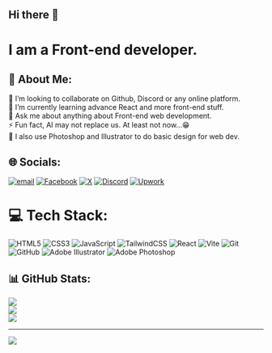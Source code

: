 ## Hi there 👋
# I am a Front-end developer.


## 💫 About Me:
👯 I’m looking to collaborate on Github, Discord or any online platform.<br>🌱 I’m currently learning advance React and more front-end stuff.<br>💬 Ask me about anything about Front-end web development.<br>⚡ Fun fact, AI may not replace us. At least not now...😁<br>🎀 I also use Photoshop and Illustrator to do basic design for web dev.


## 🌐 Socials:
[![email](https://img.shields.io/badge/Email-D14836?logo=gmail&logoColor=white)](mailto:rafidrenson@gmail.com)
[![Facebook](https://img.shields.io/badge/Facebook-%231877F2.svg?logo=Facebook&logoColor=white)](https://facebook.com/m.h.a.RAFID)
[![X](https://img.shields.io/badge/X-black.svg?logo=X&logoColor=white)](https://x.com/HasinRafid420)
[![Discord](https://img.shields.io/badge/Discord-%237289DA.svg?logo=discord&logoColor=white)](https://discord.gg/https://discord.gg/yvDCUfzDPd)
[![Upwork](https://img.shields.io/badge/Upwork-green.svg?logo=upwork&logoColor=white)](https://www.upwork.com/freelancers/~01e89795f3f93cc8ff?viewMode=1)

# 💻 Tech Stack:
![HTML5](https://img.shields.io/badge/html5-%23E34F26.svg?style=for-the-badge&logo=html5&logoColor=white) ![CSS3](https://img.shields.io/badge/css3-%231572B6.svg?style=for-the-badge&logo=css3&logoColor=white) ![JavaScript](https://img.shields.io/badge/javascript-%23323330.svg?style=for-the-badge&logo=javascript&logoColor=%23F7DF1E) ![TailwindCSS](https://img.shields.io/badge/tailwindcss-%2338B2AC.svg?style=for-the-badge&logo=tailwind-css&logoColor=white) ![React](https://img.shields.io/badge/react-%2320232a.svg?style=for-the-badge&logo=react&logoColor=%2361DAFB) ![Vite](https://img.shields.io/badge/vite-%23646CFF.svg?style=for-the-badge&logo=vite&logoColor=white) ![Git](https://img.shields.io/badge/git-%23F05033.svg?style=for-the-badge&logo=git&logoColor=white) ![GitHub](https://img.shields.io/badge/github-%23121011.svg?style=for-the-badge&logo=github&logoColor=white) ![Adobe Illustrator](https://img.shields.io/badge/adobe%20illustrator-%23FF9A00.svg?style=for-the-badge&logo=adobe%20illustrator&logoColor=white) ![Adobe Photoshop](https://img.shields.io/badge/adobe%20photoshop-%2331A8FF.svg?style=for-the-badge&logo=adobe%20photoshop&logoColor=white)

## 📊 GitHub Stats:
![](https://github-readme-stats.vercel.app/api/top-langs/?username=HasinRafid&theme=gruvbox_light&hide_border=false&include_all_commits=false&count_private=false&layout=compact)
<br>
![](https://github-readme-stats.vercel.app/api?username=HasinRafid&theme=gruvbox_light&hide_border=false&include_all_commits=false&count_private=false)
<br/>
![](https://nirzak-streak-stats.vercel.app/?user=HasinRafid&theme=gruvbox_light&hide_border=false)
<br/>

---
[![](https://visitcount.itsvg.in/api?id=HasinRafid&icon=0&color=0)](https://visitcount.itsvg.in)

